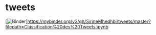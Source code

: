 # tweets


[![Binder](https://mybinder.org/badge_logo.svg)]https://mybinder.org/v2/gh/SirineMhedhbi/tweets/master?filepath=Classification%20des%20Tweets.ipynb

